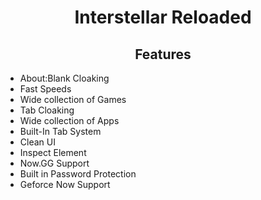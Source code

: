 <div align="center">
    <h1>Interstellar Reloaded</h1>
    </div>
<h2 align="center">Features</h2>
<ul>
    <li>About:Blank Cloaking</li>
    <li>Fast Speeds</li>
    <li>Wide collection of Games</li>
    <li>Tab Cloaking</li>
    <li>Wide collection of Apps</li>
    <li>Built-In Tab System</li>
    <li>Clean UI</li>
    <li>Inspect Element</li>
    <li>Now.GG Support</li>
    <li>Built in Password Protection</li>
    <li>Geforce Now Support</li>
</ul>

